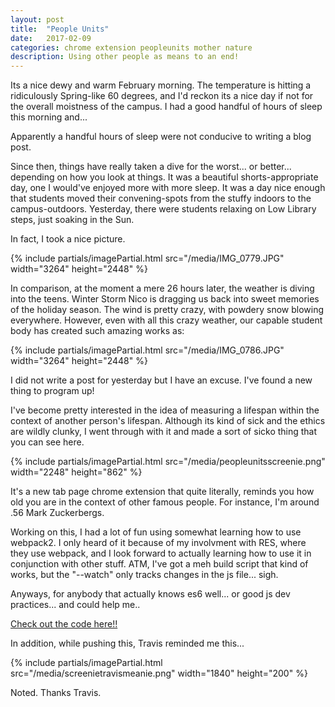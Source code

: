 ```yaml
---
layout: post
title:  "People Units"
date:   2017-02-09
categories: chrome extension peopleunits mother nature
description: Using other people as means to an end!
---
```


Its a nice dewy and warm February morning. The temperature is hitting a ridiculously Spring-like 60 degrees, and I'd reckon its a nice day if not for the overall moistness of the campus. I had a good handful of hours of sleep this morning and...

Apparently a handful hours of sleep were not conducive to writing a blog post.

Since then, things have really taken a dive for the worst... or better... depending on how you look at things. It was a beautiful shorts-appropriate day, one I would've enjoyed more with more sleep. It was a day nice enough that students moved their convening-spots from the stuffy indoors to the campus-outdoors. Yesterday, there were students relaxing on Low Library steps, just soaking in the Sun.

In fact, I took a nice picture.

{% include partials/imagePartial.html src="/media/IMG_0779.JPG" width="3264" height="2448" %}

In comparison, at the moment a mere 26 hours later, the weather is diving into the teens. Winter Storm Nico is dragging us back into sweet memories of the holiday season. The wind is pretty crazy, with powdery snow blowing everywhere. However, even with all this crazy weather, our capable student body has created such amazing works as:

{% include partials/imagePartial.html src="/media/IMG_0786.JPG" width="3264" height="2448" %}

I did not write a post for yesterday but I have an excuse. I've found a new thing to program up!

I've become pretty interested in the idea of measuring a lifespan within the context of another person's lifespan. Although its kind of sick and the ethics are wildly clunky, I went through with it and made a sort of sicko thing that you can see here.

{% include partials/imagePartial.html src="/media/peopleunitsscreenie.png" width="2248" height="862" %}

It's a new tab page chrome extension that quite literally, reminds you how old you are in the context of other famous people. For instance, I'm around .56 Mark Zuckerbergs.

Working on this, I had a lot of fun using somewhat learning how to use webpack2. I only heard of it because of my involvment with RES, where they use webpack, and I look forward to actually learning how to use it in conjunction with other stuff. ATM, I've got a meh build script that kind of works, but the "--watch" only tracks changes in the js file... sigh.

Anyways, for anybody that actually knows es6 well... or good js dev practices... and could help me..

[Check out the code here!!](https://github.com/WilliamChiu/People-Units)

In addition, while pushing this, Travis reminded me this...

{% include partials/imagePartial.html src="/media/screenietravismeanie.png" width="1840" height="200" %}

Noted. Thanks Travis.
